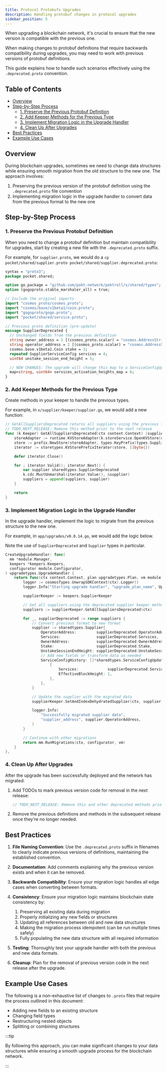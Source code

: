 ```yaml
---
title: Protocol Protobufs Upgrades
description: Handling protobuf changes in protocol upgrades
sidebar_position: 5
---
```


When upgrading a blockchain network, it's crucial to ensure that the new version is compatible with the previous one.

When making changes to protobuf definitions that require backwards compatibility during upgrades,
you may need to work with previous versions of protobuf definitions.

This guide explains how to handle such scenarios effectively using the `.deprecated.proto` convention.

## Table of Contents <!-- omit in toc -->

- [Overview](#overview)
- [Step-by-Step Process](#step-by-step-process)
  - [1. Preserve the Previous Protobuf Definition](#1-preserve-the-previous-protobuf-definition)
  - [2. Add Keeper Methods for the Previous Type](#2-add-keeper-methods-for-the-previous-type)
  - [3. Implement Migration Logic in the Upgrade Handler](#3-implement-migration-logic-in-the-upgrade-handler)
  - [4. Clean Up After Upgrades](#4-clean-up-after-upgrades)
- [Best Practices](#best-practices)
- [Example Use Cases](#example-use-cases)

## Overview

During blockchain upgrades, sometimes we need to change data structures while ensuring
smooth migration from the old structure to the new one. The approach involves:

1. Preserving the previous version of the protobuf definition using the `.deprecated.proto` file convention
2. Implementing migration logic in the upgrade handler to convert data from the previous format to the new one

## Step-by-Step Process

### 1. Preserve the Previous Protobuf Definition

When you need to change a protobuf definition but maintain compatibility for upgrades,
start by creating a new file with the `.deprecated.proto` suffix.

For example, for `supplier.proto`, we would do a `cp pocket/shared/supplier.proto pocket/shared/supplier.deprecated.proto`:

```protobuf
syntax = "proto3";
package pocket.shared;

option go_package = "github.com/pokt-network/poktroll/x/shared/types";
option (gogoproto.stable_marshaler_all) = true;

// Include the original imports
import "cosmos_proto/cosmos.proto";
import "cosmos/base/v1beta1/coin.proto";
import "gogoproto/gogo.proto";
import "pocket/shared/service.proto";

// Previous proto definition (pre-update)
message SupplierDeprecated {
  // Unchanged fields from the previous definition
  string owner_address = 1 [(cosmos_proto.scalar) = "cosmos.AddressString"];
  string operator_address = 2 [(cosmos_proto.scalar) = "cosmos.AddressString"];
  cosmos.base.v1beta1.Coin stake = 3;
  repeated SupplierServiceConfig services = 4;
  uint64 unstake_session_end_height = 5;

  // NEW CHANGES: The upgrade will change this map to a ServiceConfigUpdate repeated field
  map<string, uint64> services_activation_heights_map = 6;
}
```

### 2. Add Keeper Methods for the Previous Type

Create methods in your keeper to handle the previous types.

For example, in `x/supplier/keeper/supplier.go`, we would add a new function:

```go
// GetAllSuppliersDeprecated returns all suppliers using the previous format
// TODO_NEXT_RELEASE: Remove this method prior to the next release
func (k Keeper) GetAllSuppliersDeprecated(ctx context.Context) (suppliers []sharedtypes.SupplierDeprecated) {
    storeAdapter := runtime.KVStoreAdapter(k.storeService.OpenKVStore(ctx))
    store := prefix.NewStore(storeAdapter, types.KeyPrefix(types.SupplierKeyOperatorPrefix))
    iterator := storetypes.KVStorePrefixIterator(store, []byte{})

    defer iterator.Close()

    for ; iterator.Valid(); iterator.Next() {
        var supplier sharedtypes.SupplierDeprecated
        k.cdc.MustUnmarshal(iterator.Value(), &supplier)
        suppliers = append(suppliers, supplier)
    }

    return
}
```

### 3. Implement Migration Logic in the Upgrade Handler

In the upgrade handler, implement the logic to migrate from the previous structure to the new one.

For example, in `app/upgrades/v0.0.14.go`, we would add the logic below.

Note the use of `SupplierDeprecated` and `Supplier` types in particular.

```go
CreateUpgradeHandler: func(
  mm *module.Manager,
  keepers *keepers.Keepers,
  configurator module.Configurator,
) upgradetypes.UpgradeHandler {
    return func(ctx context.Context, plan upgradetypes.Plan, vm module.VersionMap) (module.VersionMap, error) {
        logger := cosmosTypes.UnwrapSDKContext(ctx).Logger()
        logger.Info("Starting upgrade handler", "upgrade_plan_name", Upgrade_0_0_14_PlanName)

        supplierKeeper := keepers.SupplierKeeper

        // Get all suppliers using the deprecated supplier keeper method
        suppliers := supplierKeeper.GetAllSuppliersDeprecated(ctx)

        for _, supplierDeprecated := range suppliers {
            // Convert previous format to new format
            supplier := sharedtypes.Supplier{
                OperatorAddress:         supplierDeprecated.OperatorAddress,
                Services:                supplierDeprecated.Services,
                OwnerAddress:            supplierDeprecated.OwnerAddress,
                Stake:                   supplierDeprecated.Stake,
                UnstakeSessionEndHeight: supplierDeprecated.UnstakeSessionEndHeight,
                // Add new fields or transform data as needed
                ServiceConfigHistory: []*sharedtypes.ServiceConfigUpdate{
                    {
                        Services:             supplierDeprecated.Services,
                        EffectiveBlockHeight: 1,
                    },
                },
            }

            // Update the supplier with the migrated data
            supplierKeeper.SetAndIndexDehydratedSupplier(ctx, supplier)

            logger.Info(
                "Successfully migrated supplier data",
                "supplier_address", supplier.OperatorAddress,
            )
        }

        // Continue with other migrations
        return mm.RunMigrations(ctx, configurator, vm)
    }
},
```

### 4. Clean Up After Upgrades

After the upgrade has been successfully deployed and the network has migrated:

1. Add TODOs to mark previous version code for removal in the next release:

   ```go
   // TODO_NEXT_RELEASE: Remove this and other deprecated methods prior to v0.0.15 release
   ```

2. Remove the previous definitions and methods in the subsequent release once they're no longer needed.

## Best Practices

1. **File Naming Convention**: Use the `.deprecated.proto` suffix in filenames to
   clearly indicate previous versions of definitions, maintaining the established convention.

2. **Documentation**: Add comments explaining why the previous version exists and when it can be removed.

3. **Backwards Compatibility**: Ensure your migration logic handles all edge cases when converting between formats.

4. **Consistency**: Ensure your migration logic maintains blockchain state consistency by:

   1. Preserving all existing data during migration
   2. Properly initializing any new fields or structures
   3. Updating all references between old and new data structures
   4. Making the migration process idempotent (can be run multiple times safely)
   5. Fully populating the new data structure with all required information

5. **Testing**: Thoroughly test your upgrade handler with both the previous and new data formats.

6. **Cleanup**: Plan for the removal of previous version code in the next release after the upgrade.

## Example Use Cases

The following is a non-exhaustive list of changes to `.proto` files that require the process outlined in this document:

- Adding new fields to an existing structure
- Changing field types
- Restructuring nested objects
- Splitting or combining structures

:::tip

By following this approach, you can make significant changes to your data structures
while ensuring a smooth upgrade process for the blockchain network.

:::
